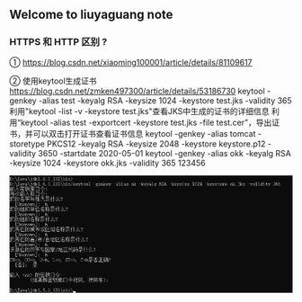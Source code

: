 ## Welcome to liuyaguang  note

### HTTPS 和 HTTP 区别 ?
① https://blog.csdn.net/xiaoming100001/article/details/81109617

② 使用keytool生成证书 https://blog.csdn.net/zmken497300/article/details/53186730
    keytool -genkey -alias test -keyalg RSA -keysize 1024 -keystore test.jks -validity 365
    利用"keytool -list -v -keystore test.jks"查看JKS中生成的证书的详细信息
    利用“keytool -alias test -exportcert -keystore test.jks -file test.cer”，导出证书，并可以双击打开证书查看证书信息
    keytool -genkey -alias tomcat -storetype PKCS12 -keyalg RSA -keysize 2048 -keystore keystore.p12 -validity 3650
        -startdate 2020-05-01
    keytool -genkey -alias okk -keyalg RSA -keysize 1024 -keystore okk.jks -validity 365
    123456

![img.png](img.png)
